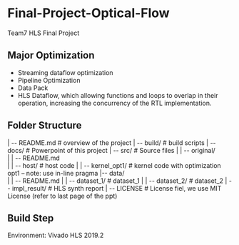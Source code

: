 # Final-Project-Optical-Flow

Team7 HLS Final Project  

## Major Optimization
* Streaming dataflow optimization 
* Pipeline Optimization
* Data Pack
* HLS Dataflow, which allowing functions and loops to overlap in their operation, increasing the concurrency of the RTL implementation.


## Folder Structure

| -- README.md		# overview of the project
| -- build/		    # build scripts
| -- docs/			# Powerpoint of this project
| -- src/			# Source files
|    | -- original/		
|          | --  README.md   	
|    | -- host/		# host code
|    | -- kernel_opt1/	# kernel code with optimization opt1 – note: use in-line pragma
|-- data/			
|    | -- README.md	
|    | -- dataset_1/		# dataset_1
|    | -- dataset_2/		# dataset_2
| -- impl_result/			# HLS synth report
| -- LICENSE		# License fiel, we use MIT License (refer to last page of the ppt)


## Build Step

Environment: Vivado HLS 2019.2 